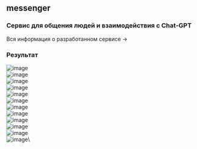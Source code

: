 ## messenger
### Сервис для общения людей и взаимодействия с Chat-GPT
Вся информация о разработанном сервисе -> 
### Результат
![image](https://github.com/ArtemVerzun/messenger/assets/143192676/6ee58592-8995-4097-a47e-28129864e7a8)\
![image](https://github.com/ArtemVerzun/messenger/assets/143192676/107af7db-694b-41ba-9db9-835c2f474957)\
![image](https://github.com/ArtemVerzun/messenger/assets/143192676/408421b6-1a9c-4c82-8dd7-72f18796ee22)\
![image](https://github.com/ArtemVerzun/messenger/assets/143192676/88334c7f-4ca2-414d-bb1f-631ef3631f0e)\
![image](https://github.com/ArtemVerzun/messenger/assets/143192676/ca23168f-d20c-441c-a357-e4a231598658)\
![image](https://github.com/ArtemVerzun/messenger/assets/143192676/ada55ba4-f54e-4d9b-8321-cfa91492fdd3)\
![image](https://github.com/ArtemVerzun/messenger/assets/143192676/8de3836c-9e65-4312-aa79-a9a729151611)\
![image](https://github.com/ArtemVerzun/messenger/assets/143192676/a10edab3-9b2b-409a-baf4-2dacf0369cc3)\
![image](https://github.com/ArtemVerzun/messenger/assets/143192676/ff4eb0dc-ce70-43d8-b7f5-4854ad04929f)\
![image](https://github.com/ArtemVerzun/messenger/assets/143192676/ee562dfc-8a25-430c-82f7-c637312addb4)\
![image](https://github.com/ArtemVerzun/messenger/assets/143192676/f208b376-f4f2-426f-9d23-eba3d0a697a7)\
![image](https://github.com/ArtemVerzun/messenger/assets/143192676/9002a7bc-57bd-464d-8640-5a82b3058b13)\









